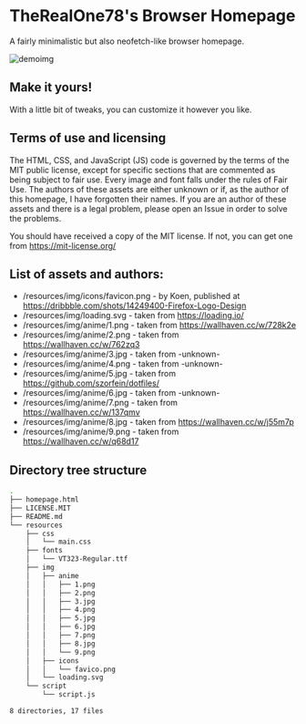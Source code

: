 # TheRealOne78's Browser Homepage

A fairly minimalistic but also neofetch-like browser homepage.

![demoimg](https://i.imgur.com/NV6Wm6g.png)

## Make it yours!

With a little bit of tweaks, you can customize it however you like.

## Terms of use and licensing

The HTML, CSS, and JavaScript (JS) code is governed by the terms of the MIT public license, except for specific sections that are commented as being subject to fair use. Every image and font falls under the rules of Fair Use. The authors of these assets are either unknown or if, as the author of this homepage, I have forgotten their names. If you are an author of these assets and there is a legal problem, please open an Issue in order to solve the problems.

You should have received a copy of the MIT license. If not, you can get one from https://mit-license.org/

## List of assets and authors:

* /resources/img/icons/favicon.png - by Koen, published at https://dribbble.com/shots/14249400-Firefox-Logo-Design 
* /resources/img/loading.svg - taken from https://loading.io/
* /resources/img/anime/1.png - taken from https://wallhaven.cc/w/728k2e
* /resources/img/anime/2.png - taken from https://wallhaven.cc/w/762zq3
* /resources/img/anime/3.jpg - taken from -unknown-
* /resources/img/anime/4.png - taken from -unknown-
* /resources/img/anime/5.jpg - taken from https://github.com/szorfein/dotfiles/
* /resources/img/anime/6.jpg - taken from -unknown-
* /resources/img/anime/7.png - taken from https://wallhaven.cc/w/137qmv
* /resources/img/anime/8.jpg - taken from https://wallhaven.cc/w/j55m7p
* /resources/img/anime/9.png - taken from https://wallhaven.cc/w/q68d17

## Directory tree structure

```bash
.
├── homepage.html
├── LICENSE.MIT
├── README.md
└── resources
    ├── css
    │   └── main.css
    ├── fonts
    │   └── VT323-Regular.ttf
    ├── img
    │   ├── anime
    │   │   ├── 1.png
    │   │   ├── 2.png
    │   │   ├── 3.jpg
    │   │   ├── 4.png
    │   │   ├── 5.jpg
    │   │   ├── 6.jpg
    │   │   ├── 7.png
    │   │   ├── 8.jpg
    │   │   └── 9.png
    │   ├── icons
    │   │   └── favico.png
    │   └── loading.svg
    └── script
        └── script.js

8 directories, 17 files
```
